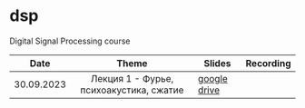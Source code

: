 # dsp
Digital Signal Processing course


| Date | Theme | Slides | Recording |
| --- |:---:| --- | --- |
| 30.09.2023 | Лекция 1 - Фурье, психоакустика, сжатие| [google drive](https://docs.google.com/presentation/d/1U46_4mbdxIDw1vIkOrFPfp-PpdgP1IrC/edit?usp=sharing&ouid=116385375708859011313&rtpof=true&sd=true) | |
